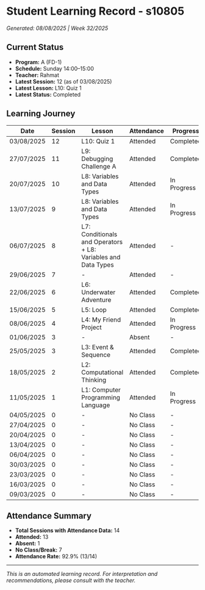 # Student Learning Record - s10805
*Generated: 08/08/2025 | Week 32/2025*

## Current Status
- **Program:** A (FD-1)
- **Schedule:** Sunday 14:00–15:00  
- **Teacher:** Rahmat
- **Latest Session:** 12 (as of 03/08/2025)
- **Latest Lesson:** L10: Quiz 1
- **Latest Status:** Completed

## Learning Journey
| Date       | Session | Lesson                                                   | Attendance | Progress     |
|------------|---------|----------------------------------------------------------|------------|--------------|
| 03/08/2025 | 12      | L10: Quiz 1                                               | Attended    | Completed    |
| 27/07/2025 | 11      | L9: Debugging Challenge A                                 | Attended    | Completed    |
| 20/07/2025 | 10      | L8: Variables and Data Types                              | Attended    | In Progress  |
| 13/07/2025 | 9       | L8: Variables and Data Types                              | Attended    | In Progress  |
| 06/07/2025 | 8       | L7: Conditionals and Operators + L8: Variables and Data Types | Attended    | -            |
| 29/06/2025 | 7       | -                                                        | Attended    | -            |
| 22/06/2025 | 6       | L6: Underwater Adventure                                  | Attended    | Completed    |
| 15/06/2025 | 5       | L5: Loop                                                  | Attended    | Completed    |
| 08/06/2025 | 4       | L4: My Friend Project                                     | Attended    | In Progress  |
| 01/06/2025 | 3       | -                                                        | Absent     | -            |
| 25/05/2025 | 3       | L3: Event & Sequence                                      | Attended    | Completed    |
| 18/05/2025 | 2       | L2: Computational Thinking                                | Attended    | Completed    |
| 11/05/2025 | 1       | L1: Computer Programming Language                         | Attended    | In Progress  |
| 04/05/2025 | 0       | -                                                        | No Class   | -            |
| 27/04/2025 | 0       | -                                                        | No Class   | -            |
| 20/04/2025 | 0       | -                                                        | No Class   | -            |
| 13/04/2025 | 0       | -                                                        | No Class   | -            |
| 06/04/2025 | 0       | -                                                        | No Class   | -            |
| 30/03/2025 | 0       | -                                                        | No Class   | -            |
| 23/03/2025 | 0       | -                                                        | No Class   | -            |
| 16/03/2025 | 0       | -                                                        | No Class   | -            |
| 09/03/2025 | 0       | -                                                        | No Class   | -            |

## Attendance Summary
- **Total Sessions with Attendance Data:** 14
- **Attended:** 13
- **Absent:** 1
- **No Class/Break:** 7
- **Attendance Rate:** 92.9% (13/14)

---
*This is an automated learning record. For interpretation and recommendations, please consult with the teacher.*
